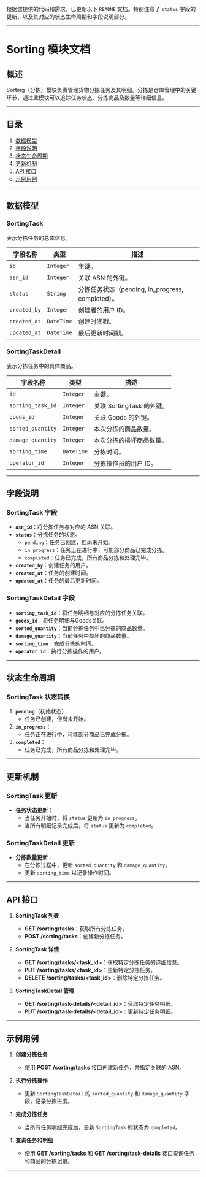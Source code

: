 根据您提供的代码和需求，已更新以下 `README` 文档。特别注意了 `status` 字段的更新，以及其对应的状态生命周期和字段说明部分。

---

# Sorting 模块文档

## 概述
Sorting（分拣）模块负责管理货物分拣任务及其明细。分拣是仓库管理中的关键环节，通过此模块可以追踪任务状态、分拣商品及数量等详细信息。

---

## 目录
1. [数据模型](#数据模型)
2. [字段说明](#字段说明)
3. [状态生命周期](#状态生命周期)
4. [更新机制](#更新机制)
5. [API 接口](#api-接口)
6. [示例用例](#示例用例)

---

## 数据模型

### **SortingTask**
表示分拣任务的总体信息。

| 字段名称          | 类型         | 描述                                       |
|-------------------|--------------|------------------------------------------|
| `id`             | `Integer`    | 主键。                                     |
| `asn_id`         | `Integer`    | 关联 ASN 的外键。                         |
| `status`         | `String`     | 分拣任务状态（pending, in_progress, completed）。|
| `created_by`     | `Integer`    | 创建者的用户 ID。                          |
| `created_at`     | `DateTime`   | 创建时间戳。                               |
| `updated_at`     | `DateTime`   | 最后更新时间戳。                           |

### **SortingTaskDetail**
表示分拣任务中的具体商品。

| 字段名称          | 类型         | 描述                                       |
|-------------------|--------------|------------------------------------------|
| `id`             | `Integer`    | 主键。                                     |
| `sorting_task_id`| `Integer`    | 关联 SortingTask 的外键。                 |
| `goods_id`  | `Integer`    | 关联 Goods 的外键。                   |
| `sorted_quantity`| `Integer`    | 本次分拣的商品数量。                       |
| `damage_quantity`| `Integer`    | 本次分拣的损坏商品数量。                   |
| `sorting_time`   | `DateTime`   | 分拣时间。                                 |
| `operator_id`    | `Integer`    | 分拣操作员的用户 ID。                      |

---

## 字段说明

### **SortingTask 字段**
- **`asn_id`**：将分拣任务与对应的 ASN 关联。
- **`status`**：分拣任务的状态。
  - `pending`：任务已创建，但尚未开始。
  - `in_progress`：任务正在进行中，可能部分商品已完成分拣。
  - `completed`：任务已完成，所有商品分拣和处理完毕。
- **`created_by`**：创建任务的用户。
- **`created_at`**：任务的创建时间。
- **`updated_at`**：任务的最后更新时间。

### **SortingTaskDetail 字段**
- **`sorting_task_id`**：将任务明细与对应的分拣任务关联。
- **`goods_id`**：将任务明细与Goods关联。
- **`sorted_quantity`**：当前分拣任务中已分拣的商品数量。
- **`damage_quantity`**：当前任务中损坏的商品数量。
- **`sorting_time`**：完成分拣的时间。
- **`operator_id`**：执行分拣操作的用户。

---

## 状态生命周期

### **SortingTask 状态转换**

1. **`pending`**（初始状态）：
   - 任务已创建，但尚未开始。
2. **`in_progress`**：
   - 任务正在进行中，可能部分商品已完成分拣。
3. **`completed`**：
   - 任务已完成，所有商品分拣和处理完毕。

---

## 更新机制

### **SortingTask 更新**
- **任务状态更新**：
  - 当任务开始时，将 `status` 更新为 `in_progress`。
  - 当所有明细记录完成后，将 `status` 更新为 `completed`。

### **SortingTaskDetail 更新**
- **分拣数量更新**：
  - 在分拣过程中，更新 `sorted_quantity` 和 `damage_quantity`。
  - 更新 `sorting_time` 以记录操作时间。

---

## API 接口

1. **SortingTask 列表**
   - **GET /sorting/tasks**：获取所有分拣任务。
   - **POST /sorting/tasks**：创建新分拣任务。

2. **SortingTask 详情**
   - **GET /sorting/tasks/<task_id>**：获取特定分拣任务的详细信息。
   - **PUT /sorting/tasks/<task_id>**：更新特定分拣任务。
   - **DELETE /sorting/tasks/<task_id>**：删除特定分拣任务。

3. **SortingTaskDetail 管理**
   - **GET /sorting/task-details/<detail_id>**：获取特定任务明细。
   - **PUT /sorting/task-details/<detail_id>**：更新特定任务明细。

---

## 示例用例

1. **创建分拣任务**
   - 使用 **POST /sorting/tasks** 接口创建新任务，并指定关联的 ASN。

2. **执行分拣操作**
   - 更新 `SortingTaskDetail` 的 `sorted_quantity` 和 `damage_quantity` 字段，记录分拣进度。

3. **完成分拣任务**
   - 当所有任务明细完成后，更新 `SortingTask` 的状态为 `completed`。

4. **查询任务和明细**
   - 使用 **GET /sorting/tasks** 和 **GET /sorting/task-details** 接口查询任务和商品的分拣记录。

---